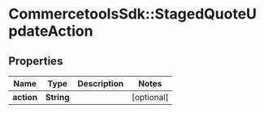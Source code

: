 # CommercetoolsSdk::StagedQuoteUpdateAction

## Properties
Name | Type | Description | Notes
------------ | ------------- | ------------- | -------------
**action** | **String** |  | [optional] 

